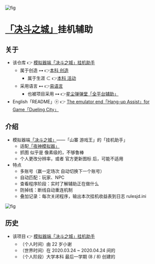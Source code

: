 <!-- ![fig](https://raw.githubusercontent.com/ChenZhu-Xie/Hanging_Assist__for__Dueling_City/master/img/软件界面.png "「Hang-up Assist」for Game「Dueling City」") -->
![fig](https://gitee.com/ChenZhu-Xie/Hanging_Assist__for__Dueling_City/raw/master/img/软件界面.png "决斗之城 辅助软件 界面")

# [「决斗之城」](https://tieba.baidu.com/f?kw=%E5%86%B3%E6%96%97%E4%B9%8B%E5%9F%8E&ie=utf-8&tp=0)挂机辅助

## 关于
* 该仓库 👉 [模拟器端「决斗之城」挂机助手](https://gitee.com/ChenZhu-Xie/Hanging_Assist__for__Dueling_City)
    * 属于创造 ⊶ 👉[本科 创造](https://gitee.com/ChenZhu-Xie/undergraduate_activities/tree/master/06__3.1__Self_Creations)
        * 属于生涯 ⊂ 👉[本科 活动](https://gitee.com/ChenZhu-Xie/undergraduate_activities)
    * 采用语言 ⊷ 👉[易语言](https://www.eyuyan.com)
        * 也被项目采用 ⊶ 👉[星尘弹弹堂「全平台辅助」](https://gitee.com/ChenZhu-Xie/Stardust_DDTank)
* English「README」ⓔ 👉 [The emulator end「Hang-up Assist」for Game「Dueling City」](https://github.com/ChenZhu-Xie/Hanging_Assist__for__Dueling_City)

## 介绍
* 模拟器端[「决斗之城」](https://tieba.baidu.com/f?kw=%E5%86%B3%E6%96%97%E4%B9%8B%E5%9F%8E&ie=utf-8&tp=0)——「山寨 游戏王」的「挂机助手」
    * 适配[「夜神模拟器」](https://www.yeshen.com/)
    * 抓图 似乎是 像素级的，不够鲁棒
    * 个人更改分辨率，或者 官方更新图标 后，可能不适用
* 特点
    * 多账号（赢一定场次 自动切换下一个账号）
    * 自动匹配：玩家、NPC
    * 查看程序阶段：实时了解辅助正在做什么
    * 防掉线：断线自动重连机制
    * 叠加记录：每次关闭程序，输出本次挂机收益表到日志 rulesjd.ini

<!-- ![fig](https://raw.githubusercontent.com/ChenZhu-Xie/Hanging_Assist__for__Dueling_City/master/img/收益情况.png "Hang-up Revenue") -->
![fig](https://gitee.com/ChenZhu-Xie/Hanging_Assist__for__Dueling_City/raw/master/img/收益情况.png "挂机一晚上 收益情况")

<!-- ## 实施
1. 演讲 ppt 含视频
    * 要播放视频，需要进入「Presentations」目录下的「子目录」中查看 ppt
2. 学业水平 含「随时间演化」的切片/断面
    * 需要进入「Total_Grades」文件夹的「子文件夹」中查看 相关文件 -->

## 历史
* 该项目 👉 [模拟器端「决斗之城」挂机助手](https://gitee.com/ChenZhu-Xie/Hanging_Assist__for__Dueling_City)
    * （个人时间）由 22 岁小谢
    * （世界时间）在 2020.03.24 ~ 2020.04.24 间的
    * （个人阶段）大学本科 最后一学期 (8 / 8) 创建的

<!-- ## 软件架构
软件架构说明


## 安装教程

1.  xxxx
2.  xxxx
3.  xxxx

## 使用说明

1.  xxxx
2.  xxxx
3.  xxxx

## 参与贡献

1.  Fork 本仓库
2.  新建 Feat_xxx 分支
3.  提交代码
4.  新建 Pull Request


## 特技

1.  使用 Readme\_XXX.md 来支持不同的语言，例如 Readme\_en.md, Readme\_zh.md
2.  Gitee 官方博客 [blog.gitee.com](https://blog.gitee.com)
3.  你可以 [https://gitee.com/explore](https://gitee.com/explore) 这个地址来了解 Gitee 上的优秀开源项目
4.  [GVP](https://gitee.com/gvp) 全称是 Gitee 最有价值开源项目，是综合评定出的优秀开源项目
5.  Gitee 官方提供的使用手册 [https://gitee.com/help](https://gitee.com/help)
6.  Gitee 封面人物是一档用来展示 Gitee 会员风采的栏目 [https://gitee.com/gitee-stars/](https://gitee.com/gitee-stars/) -->
